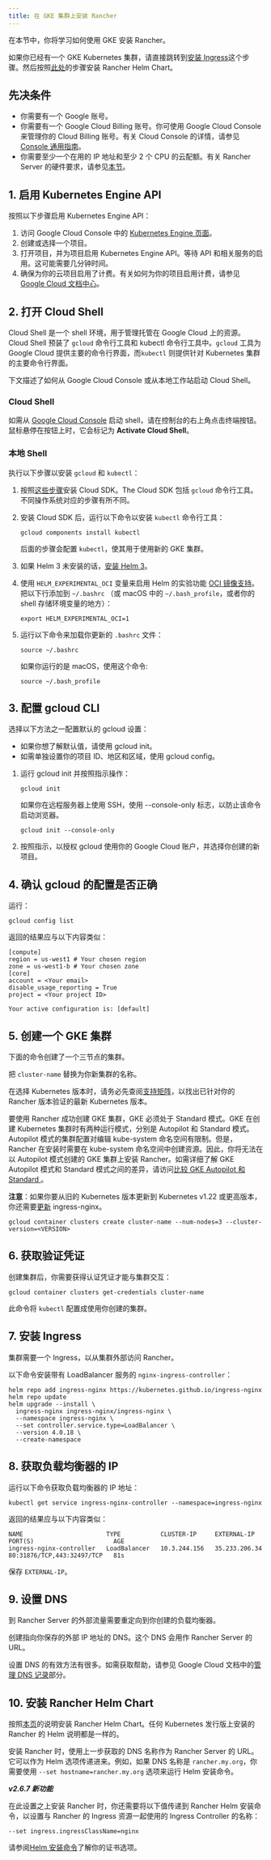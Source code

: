 ```yaml
---
title: 在 GKE 集群上安装 Rancher
---
```


在本节中，你将学习如何使用 GKE 安装 Rancher。

如果你已经有一个 GKE Kubernetes 集群，请直接跳转到[安装 Ingress](#7-安装-ingress)这个步骤。然后按照[此处](install-upgrade-on-a-kubernetes-cluster.md#安装-rancher-helm-chart)的步骤安装 Rancher Helm Chart。

## 先决条件

- 你需要有一个 Google 账号。
- 你需要有一个 Google Cloud Billing 账号。你可使用 Google Cloud Console 来管理你的 Cloud Billing 账号。有关 Cloud Console 的详情，请参见 [ Console 通用指南](https://support.google.com/cloud/answer/3465889?hl=en&ref_topic=3340599)。
- 你需要至少一个在用的 IP 地址和至少 2 个 CPU 的云配额。有关 Rancher Server 的硬件要求，请参见[本节](../installation-requirements/installation-requirements.md)。

## 1. 启用 Kubernetes Engine API

按照以下步骤启用 Kubernetes Engine API：

1. 访问 Google Cloud Console 中的 [Kubernetes Engine 页面](https://console.cloud.google.com/projectselector/kubernetes?_ga=2.169595943.767329331.1617810440-856599067.1617343886)。
1. 创建或选择一个项目。
1. 打开项目，并为项目启用 Kubernetes Engine API。等待 API 和相关服务的启用。这可能需要几分钟时间。
1. 确保为你的云项目启用了计费。有关如何为你的项目启用计费，请参见 [Google Cloud 文档中心](https://cloud.google.com/billing/docs/how-to/modify-project#enable_billing_for_a_project)。

## 2. 打开 Cloud Shell

Cloud Shell 是一个 shell 环境，用于管理托管在 Google Cloud 上的资源。Cloud Shell 预装了 `gcloud` 命令行工具和 kubectl 命令行工具中。`gcloud` 工具为 Google Cloud 提供主要的命令行界面，而`kubectl` 则提供针对 Kubernetes 集群的主要命令行界面。

下文描述了如何从 Google Cloud Console 或从本地工作站启动 Cloud Shell。

### Cloud Shell

如需从 [Google Cloud Console](https://console.cloud.google.com) 启动 shell，请在控制台的右上角点击终端按钮。鼠标悬停在按钮上时，它会标记为 **Activate Cloud Shell**。

### 本地 Shell

执行以下步骤以安装 `gcloud` 和 `kubectl`：

1. 按照[这些步骤](https://cloud.google.com/sdk/docs/install)安装 Cloud SDK。The Cloud SDK 包括 `gcloud` 命令行工具。不同操作系统对应的步骤有所不同。
1. 安装 Cloud SDK 后，运行以下命令以安装 `kubectl` 命令行工具：

   ```
   gcloud components install kubectl
   ```
   后面的步骤会配置 `kubectl`，使其用于使用新的 GKE 集群。
1. 如果 Helm 3 未安装的话，[安装 Helm 3](https://helm.sh/docs/intro/install/)。
1. 使用 `HELM_EXPERIMENTAL_OCI` 变量来启用 Helm 的实验功能 [OCI 镜像支持](https://github.com/helm/community/blob/master/hips/hip-0006.md)。把以下行添加到 `~/.bashrc` （或 macOS 中的 `~/.bash_profile`，或者你的 shell 存储环境变量的地方）：

   ```
   export HELM_EXPERIMENTAL_OCI=1
   ```
1. 运行以下命令来加载你更新的 `.bashrc` 文件：

   ```
   source ~/.bashrc
   ```
   如果你运行的是 macOS，使用这个命令:
   ```
   source ~/.bash_profile
   ```



## 3. 配置 gcloud CLI

选择以下方法之一配置默认的 gcloud 设置：

- 如果你想了解默认值，请使用 gcloud init。
- 如需单独设置你的项目 ID、地区和区域，使用 gcloud config。

<Tabs>
<TabItem value="使用 gcloud init">

1. 运行 gcloud init 并按照指示操作：

   ```
   gcloud init
   ```
   如果你在远程服务器上使用 SSH，使用 --console-only 标志，以防止该命令启动浏览器。

   ```
   gcloud init --console-only
   ```
2. 按照指示，以授权 gcloud 使用你的 Google Cloud 账户，并选择你创建的新项目。


</TabItem>
<TabItem value="使用 gcloud config">
</TabItem>
</Tabs>

## 4. 确认 gcloud 的配置是否正确

运行：

```
gcloud config list
```

返回的结果应与以下内容类似：

```
[compute]
region = us-west1 # Your chosen region
zone = us-west1-b # Your chosen zone
[core]
account = <Your email>
disable_usage_reporting = True
project = <Your project ID>

Your active configuration is: [default]
```

## 5. 创建一个 GKE 集群

下面的命令创建了一个三节点的集群。

把 `cluster-name` 替换为你新集群的名称。

在选择 Kubernetes 版本时，请务必先查阅[支持矩阵](https://rancher.com/support-matrix/)，以找出已针对你的 Rancher 版本验证的最新 Kubernetes 版本。

要使用 Rancher 成功创建 GKE 集群，GKE 必须处于 Standard 模式。GKE 在创建 Kubernetes 集群时有两种运行模式，分别是 Autopilot 和 Standard 模式。Autopilot 模式的集群配置对编辑 kube-system 命名空间有限制。但是，Rancher 在安装时需要在 kube-system 命名空间中创建资源。因此，你将无法在以 Autopilot 模式创建的 GKE 集群上安装 Rancher。如需详细了解 GKE Autopilot 模式和 Standard 模式之间的差异，请访问[比较 GKE Autopilot 和 Standard ](https://cloud.google.com/kubernetes-engine/docs/resources/autopilot-standard-feature-comparison)。

**注意**：如果你要从旧的 Kubernetes 版本更新到 Kubernetes v1.22 或更高版本，你还需要[更新](https://kubernetes.github.io/ingress-nginx/user-guide/k8s-122-migration/) ingress-nginx。

```
gcloud container clusters create cluster-name --num-nodes=3 --cluster-version=<VERSION>
```

## 6. 获取验证凭证

创建集群后，你需要获得认证凭证才能与集群交互：

```
gcloud container clusters get-credentials cluster-name
```

此命令将 `kubectl` 配置成使用你创建的集群。

## 7. 安装 Ingress

集群需要一个 Ingress，以从集群外部访问 Rancher。

以下命令安装带有 LoadBalancer 服务的 `nginx-ingress-controller`：

```
helm repo add ingress-nginx https://kubernetes.github.io/ingress-nginx
helm repo update
helm upgrade --install \
  ingress-nginx ingress-nginx/ingress-nginx \
  --namespace ingress-nginx \
  --set controller.service.type=LoadBalancer \
  --version 4.0.18 \
  --create-namespace
```

## 8. 获取负载均衡器的 IP

运行以下命令获取负载均衡器的 IP 地址：

```
kubectl get service ingress-nginx-controller --namespace=ingress-nginx
```

返回的结果应与以下内容类似：

```
NAME                       TYPE           CLUSTER-IP     EXTERNAL-IP     PORT(S)                      AGE
ingress-nginx-controller   LoadBalancer   10.3.244.156   35.233.206.34   80:31876/TCP,443:32497/TCP   81s
```

保存 `EXTERNAL-IP`。

## 9. 设置 DNS

到 Rancher Server 的外部流量需要重定向到你创建的负载均衡器。

创建指向你保存的外部 IP 地址的 DNS。这个 DNS 会用作 Rancher Server 的 URL。

设置 DNS 的有效方法有很多。如需获取帮助，请参见 Google Cloud 文档中的[管理 DNS 记录](https://cloud.google.com/dns/docs/records)部分。

## 10. 安装 Rancher Helm Chart

按照[本页](../../../pages-for-subheaders/install-upgrade-on-a-kubernetes-cluster.md#安装-rancher-helm-chart)的说明安装 Rancher Helm Chart。任何 Kubernetes 发行版上安装的 Rancher 的 Helm 说明都是一样的。

安装 Rancher 时，使用上一步获取的 DNS 名称作为 Rancher Server 的 URL。它可以作为 Helm 选项传递进来。例如，如果 DNS 名称是 `rancher.my.org`，你需要使用 `--set hostname=rancher.my.org` 选项来运行 Helm 安装命令。

**_v2.6.7 新功能_**

在此设置之上安装 Rancher 时，你还需要将以下值传递到 Rancher Helm 安装命令，以设置与 Rancher 的 Ingress 资源一起使用的 Ingress Controller 的名称：

```
--set ingress.ingressClassName=nginx
```

请参阅[Helm 安装命令](../../../pages-for-subheaders/install-upgrade-on-a-kubernetes-cluster.md#5-根据你选择的证书选项通过-helm-安装-rancher)了解你的证书选项。
